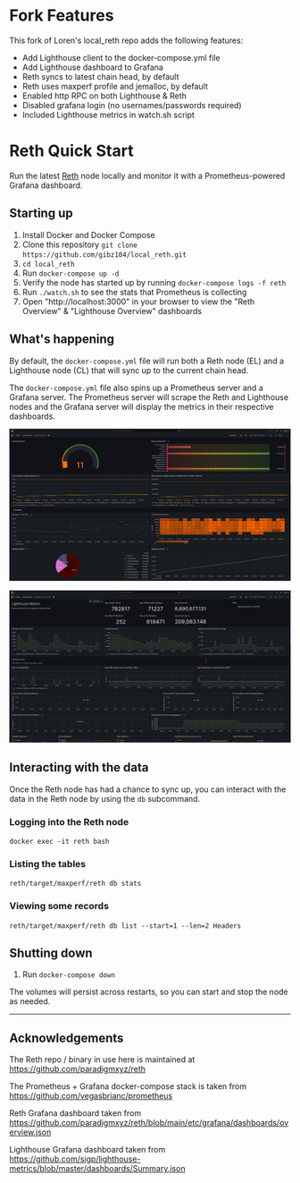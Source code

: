 # Fork Features
This fork of Loren's local_reth repo adds the following features:
- Add Lighthouse client to the docker-compose.yml file
- Add Lighthouse dashboard to Grafana
- Reth syncs to latest chain head, by default
- Reth uses maxperf profile and jemalloc, by default
- Enabled http RPC on both Lighthouse & Reth
- Disabled grafana login (no usernames/passwords required)
- Included Lighthouse metrics in watch.sh script

# Reth Quick Start
Run the latest [Reth](https://github.com/paradigmxyz/reth) node locally and monitor it with a Prometheus-powered Grafana dashboard.

## Starting up
1. Install Docker and Docker Compose
2. Clone this repository `git clone https://github.com/gibz104/local_reth.git`
3. `cd local_reth`
4. Run `docker-compose up -d`
5. Verify the node has started up by running `docker-compose logs -f reth`
6. Run `./watch.sh` to see the stats that Prometheus is collecting
7. Open "http://localhost:3000" in your browser to view the "Reth Overview" & "Lighthouse Overview" dashboards

## What's happening

By default, the `docker-compose.yml` file will run both a Reth node (EL) and a Lighthouse node (CL) that 
will sync up to the current chain head.

The `docker-compose.yml` file also spins up a Prometheus server and a Grafana server. 
The Prometheus server will scrape the Reth and Lighthouse nodes and the Grafana server will display the metrics in 
their respective dashboards.

![dashboard](reth-dashboard-screenshot.png)

![dashboard](lighthouse-dashboard-screenshot.png)

## Interacting with the data

Once the Reth node has had a chance to sync up, you can interact with the data in the Reth node by using the `db` subcommand.

### Logging into the Reth node

```shell
docker exec -it reth bash
```

### Listing the tables
```shell
reth/target/maxperf/reth db stats
```

### Viewing some records
```shell
reth/target/maxperf/reth db list --start=1 --len=2 Headers
```

## Shutting down
1. Run `docker-compose down`

The volumes will persist across restarts, so you can start and stop the node as needed.

---

## Acknowledgements

The Reth repo / binary in use here is maintained at https://github.com/paradigmxyz/reth

The Prometheus + Grafana docker-compose stack is taken from https://github.com/vegasbrianc/prometheus

Reth Grafana dashboard taken from https://github.com/paradigmxyz/reth/blob/main/etc/grafana/dashboards/overview.json

Lighthouse Grafana dashboard taken from https://github.com/sigp/lighthouse-metrics/blob/master/dashboards/Summary.json
